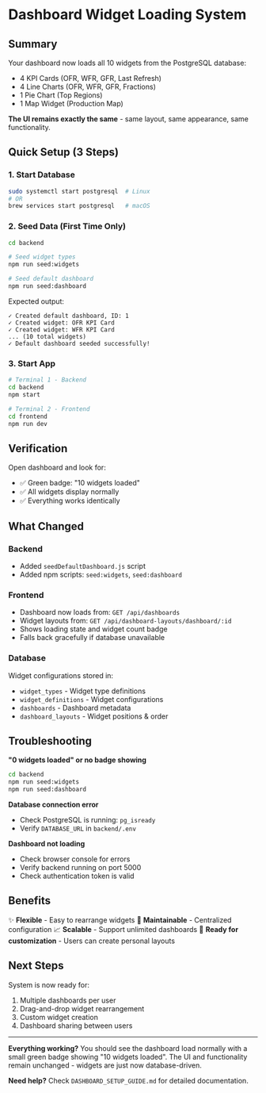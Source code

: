 # Dashboard Widget Loading System

## Summary

Your dashboard now loads all 10 widgets from the PostgreSQL database:
- 4 KPI Cards (OFR, WFR, GFR, Last Refresh)
- 4 Line Charts (OFR, WFR, GFR, Fractions)
- 1 Pie Chart (Top Regions)
- 1 Map Widget (Production Map)

**The UI remains exactly the same** - same layout, same appearance, same functionality.

## Quick Setup (3 Steps)

### 1. Start Database
```bash
sudo systemctl start postgresql  # Linux
# OR
brew services start postgresql   # macOS
```

### 2. Seed Data (First Time Only)
```bash
cd backend

# Seed widget types
npm run seed:widgets

# Seed default dashboard
npm run seed:dashboard
```

Expected output:
```
✓ Created default dashboard, ID: 1
✓ Created widget: OFR KPI Card
✓ Created widget: WFR KPI Card
... (10 total widgets)
✓ Default dashboard seeded successfully!
```

### 3. Start App
```bash
# Terminal 1 - Backend
cd backend
npm start

# Terminal 2 - Frontend
cd frontend
npm run dev
```

## Verification

Open dashboard and look for:
- ✅ Green badge: "10 widgets loaded"
- ✅ All widgets display normally
- ✅ Everything works identically

## What Changed

### Backend
- Added `seedDefaultDashboard.js` script
- Added npm scripts: `seed:widgets`, `seed:dashboard`

### Frontend
- Dashboard now loads from: `GET /api/dashboards`
- Widget layouts from: `GET /api/dashboard-layouts/dashboard/:id`
- Shows loading state and widget count badge
- Falls back gracefully if database unavailable

### Database
Widget configurations stored in:
- `widget_types` - Widget type definitions
- `widget_definitions` - Widget configurations
- `dashboards` - Dashboard metadata
- `dashboard_layouts` - Widget positions & order

## Troubleshooting

**"0 widgets loaded" or no badge showing**
```bash
cd backend
npm run seed:widgets
npm run seed:dashboard
```

**Database connection error**
- Check PostgreSQL is running: `pg_isready`
- Verify `DATABASE_URL` in `backend/.env`

**Dashboard not loading**
- Check browser console for errors
- Verify backend running on port 5000
- Check authentication token is valid

## Benefits

✨ **Flexible** - Easy to rearrange widgets
🔧 **Maintainable** - Centralized configuration
📈 **Scalable** - Support unlimited dashboards
👥 **Ready for customization** - Users can create personal layouts

## Next Steps

System is now ready for:
1. Multiple dashboards per user
2. Drag-and-drop widget rearrangement
3. Custom widget creation
4. Dashboard sharing between users

---

**Everything working?** You should see the dashboard load normally with a small green badge showing "10 widgets loaded". The UI and functionality remain unchanged - widgets are just now database-driven.

**Need help?** Check `DASHBOARD_SETUP_GUIDE.md` for detailed documentation.
